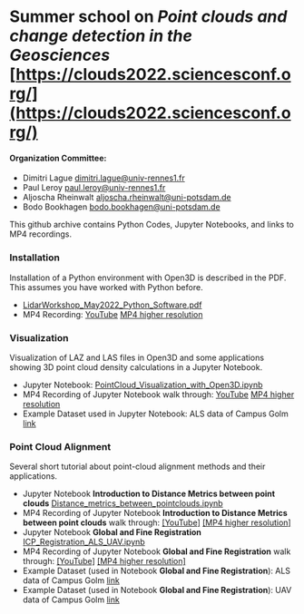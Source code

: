 # Summer school on *Point clouds and change detection in the Geosciences* [https://clouds2022.sciencesconf.org/](https://clouds2022.sciencesconf.org/)

#### Organization Committee:

- Dimitri Lague [dimitri.lague@univ-rennes1.fr](dimitri.lague@univ-rennes1.fr)
- Paul Leroy [paul.leroy@univ-rennes1.fr](paul.leroy@univ-rennes1.fr)
- Aljoscha Rheinwalt [aljoscha.rheinwalt@uni-potsdam.de](aljoscha.rheinwalt@uni-potsdam.de)
- Bodo Bookhagen [bodo.bookhagen@uni-potsdam.de](bodo.bookhagen@uni-potsdam.de)

This github archive contains Python Codes, Jupyter Notebooks, and links to MP4 recordings.

### Installation
Installation of a Python environment with Open3D is described in the PDF. This assumes you have worked with Python before.

- [LidarWorkshop_May2022_Python_Software.pdf](0_Installation/LidarWorkshop_May2022_Python_Software.pdf)
- MP4 Recording: [YouTube](https://youtu.be/6VLpKg2cBwI) [MP4 higher resolution](https://www.dropbox.com/s/ubcso65wc75gf35/Installation_Python_PointClouds.mp4?dl=0)

### Visualization
Visualization of LAZ and LAS files in Open3D and some applications showing 3D point cloud density calculations in a Jupyter Notebook.

- Jupyter Notebook: [PointCloud_Visualization_with_Open3D.ipynb](1_Visualization/PointCloud_Visualization_with_Open3D.ipynb)
- MP4 Recording of Jupyter Notebook walk through: [YouTube](https://youtu.be/GUWoghjuyYo) [MP4 higher resolution](https://www.dropbox.com/s/hcrx15zqr0201fo/Python_Open3D_Visualization.mp4?dl=0)
- Example Dataset used in Jupyter Notebook: ALS data of Campus Golm [link](https://www.dropbox.com/s/luak66coy8sl22l/ALS2018_UP_Golm_06May2018.laz?dl=0)

### Point Cloud Alignment
Several short tutorial about point-cloud alignment methods and their applications.

- Jupyter Notebook **Introduction to Distance Metrics between point clouds** [Distance_metrics_between_pointclouds.ipynb](2_Alignment/Distance_metrics_between_pointclouds.ipynb)
- MP4 Recording of Jupyter Notebook **Introduction to Distance Metrics between point clouds** walk through: [[YouTube]](https://youtu.be/AKZiEqAvCdc) [[MP4 higher resolution]](https://www.dropbox.com/s/msgt26v5uc1g1mb/Python_Distance_Metrics_PointClouds.mp4?dl=0)
- Jupyter Notebook **Global and Fine Registration** [ICP_Registration_ALS_UAV.ipynb](2_Alignment/ICP_Registration_ALS_UAV.ipynb)
- MP4 Recording of Jupyter Notebook **Global and Fine Registration** walk through: [[YouTube]](https://youtu.be/Erhv59gSZ-8) [[MP4 higher resolution]](https://www.dropbox.com/s/5ebfim0cvklqq5m/Python_Open3D_ICP_alignment.mp4?dl=0)
- Example Dataset (used in Notebook **Global and Fine Registration**): ALS data of Campus Golm [link](https://www.dropbox.com/s/luak66coy8sl22l/ALS2018_UP_Golm_06May2018.laz?dl=0)
- Example Dataset (used in Notebook **Global and Fine Registration**): UAV data of Campus Golm [link](https://www.dropbox.com/s/jm21y9yvnqtzmc1/UAV2018_UP_Golm_ebee_SODA_04May2018.laz?dl=0)
